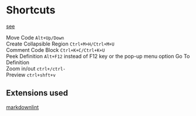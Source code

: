 # Shortcuts  

[see](https://code.visualstudio.com/docs/getstarted/keybindings)  

Move Code `Alt+Up/Down`  
Create Collapsible Region `Ctrl+M+H/Ctrl+M+U`  
Comment Code Block `Ctrl+K+C/Ctrl+K+U`  
Peek Definition `Alt+F12` instead of F12 key or the pop-up menu option Go To Definition  
Zoom in/out `ctrl+/ctrl-`  
Preview `ctrl+shft+v`

## Extensions used  

[markdownlint](https://marketplace.visualstudio.com/items?itemName=DavidAnson.vscode-markdownlint)  
